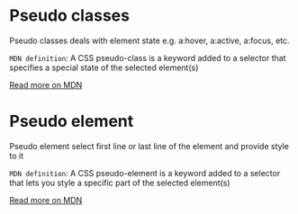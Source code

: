 # Pseudo classes
Pseudo classes deals with element state e.g. a:hover, a:active, a:focus, etc.

`MDN definition`: A CSS pseudo-class is a keyword added to a selector that specifies a special state of the selected element(s)

[Read more on MDN](https://developer.mozilla.org/en-US/docs/Web/CSS/Pseudo-classes)

# Pseudo element
Pseudo element select first line or last line of the element and provide style to it

`MDN definition`: A CSS pseudo-element is a keyword added to a selector that lets you style a specific part of the selected element(s) 

[Read more on MDN](https://developer.mozilla.org/en-US/docs/Web/CSS/Pseudo-elements)
